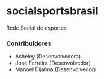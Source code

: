 # socialsportsbrasil #

Rede Social de esportes

### Contribuidores ###

* Asheley (Desenvolvedora)
* José Ferreira (Desenvolvedor)
* Manoel Dijalma (Desenvolvedor)

